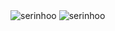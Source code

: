 <img src="https://github-readme-stats.vercel.app/api?username=serinhoo&show_icons=true&theme=onedark" alt="serinhoo" />
<img src="https://github-readme-stats.vercel.app/api/top-langs/?username=serinhoo&layout=compact" alt="serinhoo" />
